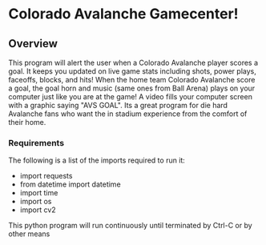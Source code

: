 # Colorado Avalanche Gamecenter!

## Overview

This program will alert the user when a Colorado Avalanche player scores a goal. It keeps you updated on live game stats including shots, power plays, faceoffs, blocks, and hits! When the home team Colorado Avalanche score a goal, the goal horn and music (same ones from Ball Arena) plays on your computer just like you are at the game! A video fills your computer screen with a graphic saying "AVS GOAL". Its a great program for die hard Avalanche fans who want the in stadium experience from the comfort of their home.

### Requirements

The following is a list of the imports required to run it:
- import requests
- from datetime import datetime
- import time
- import os
- import cv2

This python program will run continuously until terminated by Ctrl-C or by other means


